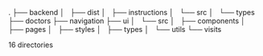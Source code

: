 .
├── backend
│   ├── dist
│   ├── instructions
│   └── src
│       └── types
├── doctors
├── navigation
├── ui
│   └── src
│       ├── components
│       ├── pages
│       ├── styles
│       ├── types
│       └── utils
└── visits

16 directories
